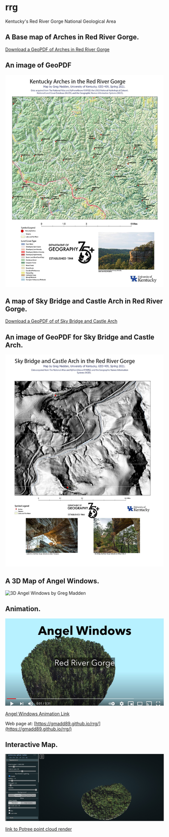 # rrg

Kentucky's Red River Gorge National Geological Area

## A Base map of Arches in Red River Gorge.

[Download a GeoPDF of Arches in Red River Gorge](basemap/rrg.pdf)

## An image of GeoPDF
![rrg by Greg Madden](images/rrg.jpg) 

## A map of Sky Bridge and Castle Arch in Red River Gorge.

[Download a GeoPDF of of Sky Bridge and Castle Arch](basemap/rrg_SkyBridge_CastleArch.pdf)

## An image of GeoPDF for Sky Bridge and Castle Arch.
![rrg_SkyBridge_CastleArch by Greg Madden](images/rrg_SkyBridge_CastleArch.jpg) 


## A 3D Map of Angel Windows.
![3D Angel Windows by Greg Madden](images/AngelWindows.jpg)

## Animation.
![Animation 3D Angel Windows by Greg Madden](images/AngelWindowsAnimation.jpg)

[Angel Windows Animation Link](https://youtu.be/fGuwhO51KOk)

Web page at: [https://gmadd89.github.io/rrg/](https://gmadd89.github.io/rrg/)

## Interactive Map.
![Potree Point Cloud Render](images/potree.jpg)

[link to Potree point cloud render](potree)